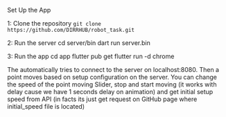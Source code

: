 Set Up the App

1: Clone the repository
```git clone https://github.com/DIRRHUB/robot_task.git```

2: Run the server
cd server/bin
dart run server.bin

3: Run the app
cd app
flutter pub get
flutter run -d chrome

The automatically tries to connect to the server on localhost:8080. Then a point moves based on setup configuration on the server. You can change the speed of the point moving Slider, stop and start moving (it works with delay cause we have 1 seconds delay on animation) and get initial setup speed from API (in facts its just get request on GitHub page where initial_speed file is located)
